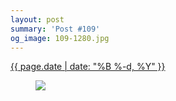 ```yaml
---
layout: post
summary: 'Post #109'
og_image: 109-1280.jpg
---
```


<p>
 <time>
  <a href="/109">
   {{ page.date | date: "%B %-d, %Y" }}
  </a>
 </time>
 <a href="/109">
  <figure data-taken="10/19/2013">
   <img sizes="(min-width: 700px) 50vw, calc(100vw - 2rem)" src="{{ site.assets_url }}/109-640.jpg" srcset="{{ site.assets_url }}/109-1280.jpg 1280w, {{ site.assets_url }}/109-960.jpg 960w, {{ site.assets_url }}/109-640.jpg 640w, {{ site.assets_url }}/109-320.jpg 320w"/>
  </figure>
 </a>
</p>

